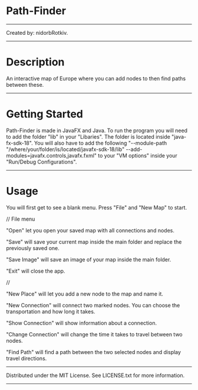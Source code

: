 # Path-Finder

---------------------------------------------------------------------
Created by: nidorbRotkiv.

---------------------------------------------------------------------
# Description

An interactive map of Europe where you can add nodes to then find paths between these.

---------------------------------------------------------------------
# Getting Started

Path-Finder is made in JavaFX and Java. To run the program you will need to add the folder "lib" in your "Libaries". The folder is located inside "java- fx-sdk-18". You will also have to add the following "--module-path "/where/your/folder/is/located/javafx-sdk-18/lib" --add-modules=javafx.controls,javafx.fxml" to your "VM options" inside your "Run/Debug Configurations". 

---------------------------------------------------------------------
# Usage

You will first get to see a blank menu. Press "File" and "New Map" to start.

// File menu

"Open" let you open your saved map with all connections and nodes.

"Save" will save your current map inside the main folder and replace the previously saved one.

"Save Image" will save an image of your map inside the main folder.

"Exit" will close the app.

//
 
"New Place" will let you add a new node to the map and name it.

"New Connection" will connect two marked nodes. You can choose the transportation and how long it takes.

"Show Connection" will show information about a connection.
 
"Change Connection" will change the time it takes to travel between two nodes.

"Find Path" will find a path between the two selected nodes and display travel directions. 

 ---------------------------------------------------------------------
 Distributed under the MIT License. See LICENSE.txt for more information.

 ---------------------------------------------------------------------
